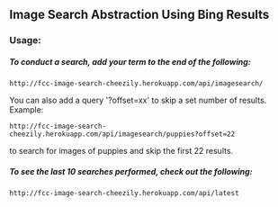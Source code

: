 ## Image Search Abstraction Using Bing Results

### Usage:
##### To conduct a search, add your term to the end of the following:
```
http://fcc-image-search-cheezily.herokuapp.com/api/imagesearch/
```

You can also add a query '?offset=xx' to skip a set number of results.
Example:
```
http://fcc-image-search-cheezily.herokuapp.com/api/imagesearch/puppies?offset=22
```
to search for images of puppies and skip the first 22 results.

##### To see the last 10 searches performed, check out the following:
```
http://fcc-image-search-cheezily.herokuapp.com/api/latest
```
